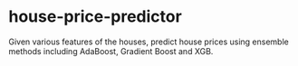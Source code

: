 # house-price-predictor
Given various features of the houses, predict house prices using ensemble methods including AdaBoost, Gradient Boost and XGB.
